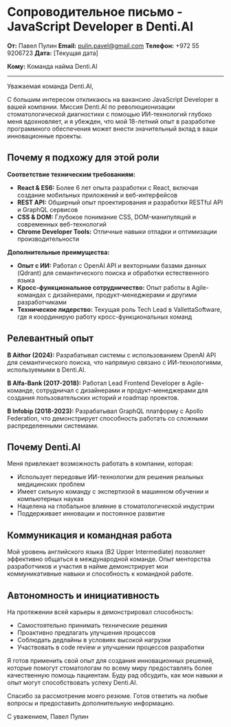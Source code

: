 # Сопроводительное письмо - JavaScript Developer в Denti.AI

**От:** Павел Пулин
**Email:** pulin.pavel@gmail.com
**Телефон:** +972 55 9206723
**Дата:** [Текущая дата]

**Кому:** Команда найма Denti.AI

---

Уважаемая команда Denti.AI,

С большим интересом откликаюсь на вакансию JavaScript Developer в вашей компании. Миссия Denti.AI по революционизации стоматологической диагностики с помощью ИИ-технологий глубоко меня вдохновляет, и я убежден, что мой 18-летний опыт в разработке программного обеспечения может внести значительный вклад в ваши инновационные проекты.

## Почему я подхожу для этой роли

**Соответствие техническим требованиям:**
- **React & ES6:** Более 6 лет опыта разработки с React, включая создание мобильных приложений и веб-интерфейсов
- **REST API:** Обширный опыт проектирования и разработки RESTful API и GraphQL сервисов
- **CSS & DOM:** Глубокое понимание CSS, DOM-манипуляций и современных веб-технологий
- **Chrome Developer Tools:** Отличные навыки отладки и оптимизации производительности

**Дополнительные преимущества:**
- **Опыт с ИИ:** Работал с OpenAI API и векторными базами данных (Qdrant) для семантического поиска и обработки естественного языка
- **Кросс-функциональное сотрудничество:** Опыт работы в Agile-командах с дизайнерами, продукт-менеджерами и другими разработчиками
- **Техническое лидерство:** Текущая роль Tech Lead в VallettaSoftware, где я координирую работу кросс-функциональных команд

## Релевантный опыт

**В Aithor (2024):** Разрабатывал системы с использованием OpenAI API для семантического поиска, что напрямую связано с ИИ-технологиями, используемыми в Denti.AI.

**В Alfa-Bank (2017-2018):** Работал Lead Frontend Developer в Agile-команде, сотрудничал с дизайнерами и продукт-менеджерами для создания пользовательских историй и roadmap проектов.

**В Infobip (2018-2023):** Разрабатывал GraphQL платформу с Apollo Federation, что демонстрирует способность работать со сложными распределенными системами.

## Почему Denti.AI

Меня привлекает возможность работать в компании, которая:
- Использует передовые ИИ-технологии для решения реальных медицинских проблем
- Имеет сильную команду с экспертизой в машинном обучении и компьютерных науках
- Нацелена на глобальное влияние в стоматологической индустрии
- Поддерживает инновации и постоянное развитие

## Коммуникация и командная работа

Мой уровень английского языка (B2 Upper Intermediate) позволяет эффективно общаться в международной команде. Опыт менторства разработчиков и участия в найме демонстрирует мои коммуникативные навыки и способность к командной работе.

## Автономность и инициативность

На протяжении всей карьеры я демонстрировал способность:
- Самостоятельно принимать технические решения
- Проактивно предлагать улучшения процессов
- Соблюдать дедлайны в условиях высокой нагрузки
- Участвовать в code review и улучшении процессов разработки

Я готов применить свой опыт для создания инновационных решений, которые помогут стоматологам по всему миру предоставлять более качественную помощь пациентам. Буду рад обсудить, как мои навыки и опыт могут способствовать успеху Denti.AI.

Спасибо за рассмотрение моего резюме. Готов ответить на любые вопросы и предоставить дополнительную информацию.

С уважением,
Павел Пулин